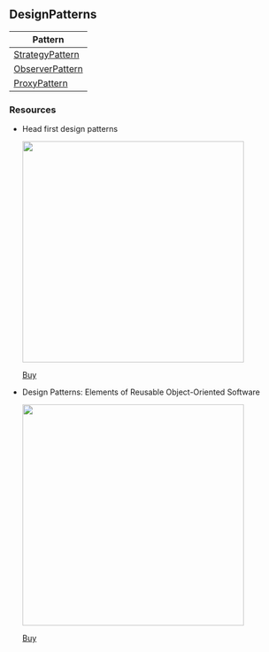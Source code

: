 ## DesignPatterns

| Pattern |         
|-------------------|
| [StrategyPattern](https://github.com/JeroenBL/CSharpExamples/blob/main/DesignPatterns/StrategyPattern.cs) |
| [ObserverPattern](https://github.com/JeroenBL/CSharpExamples/blob/main/DesignPatterns/ObserverPattern.cs) |
| [ProxyPattern](https://github.com/JeroenBL/CSharpExamples/blob/main/DesignPatterns/ProxyPattern) |

### Resources

- Head first design patterns
  <p align="left"> 
  <img src="https://learning.oreilly.com/library/cover/0596007124/250w" width="400">
  </p>
  
  [Buy](https://a.co/d/2G6PTnq)

- Design Patterns: Elements of Reusable Object-Oriented Software
  <p align="left"> 
  <img src="https://m.media-amazon.com/images/I/51JYkEpbhzL.jpg" width="400">
  </p>

  [Buy](https://a.co/d/c2MUxo7)
